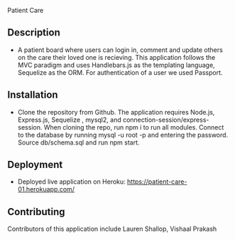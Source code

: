 Patient Care
## Description
- A patient board where users can login in, comment and update others on the care their loved one is recieving. This application follows the MVC paradigm and uses Handlebars.js as the templating language, Sequelize as the ORM. For authentication of a user we used Passport.

## Installation
- Clone the repository from Github. The application requires Node.js, Express.js, Sequelize , mysql2, and connection-session/express-session. When cloning the repo, run npm i to run all modules. Connect to the database by running mysql -u root -p and entering the password. Source db/schema.sql and run npm start.

## Deployment
- Deployed live application on Heroku: https://patient-care-01.herokuapp.com/
 
## Contributing
Contributors of this application include Lauren Shallop, Vishaal Prakash
